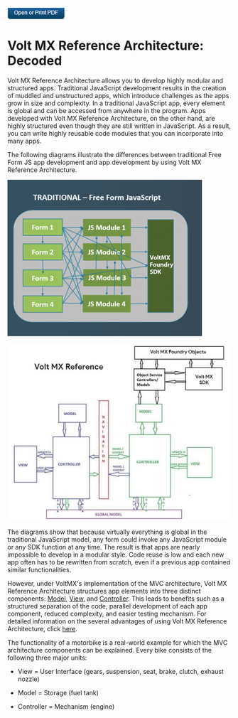                          

[![](Resources/Images/pdf.png)](http://docs.voltmx.com/9_x_PDFs/iris/voltmx_ref_arch_ap_internali.pdf)


Volt MX  Reference Architecture: Decoded
=======================================

Volt MX  Reference Architecture allows you to develop highly modular and structured apps. Traditional JavaScript development results in the creation of muddled and unstructured apps, which introduce challenges as the apps grow in size and complexity. In a traditional JavaScript app, every element is global and can be accessed from anywhere in the program. Apps developed with Volt MX Reference Architecture, on the other hand, are highly structured even though they are still written in JavaScript. As a result, you can write highly reusable code modules that you can incorporate into many apps.

The following diagrams illustrate the differences between traditional Free Form JS app development and app development by using Volt MX Reference Architecture.

![](Resources/Images/FreeForm_vs_MVC_438x352.png)

![](Resources/Images/VoltMX_Reference_Architecture_Diagram_576x455.jpg)

The diagrams show that because virtually everything is global in the traditional JavaScript model, any form could invoke any JavaScript module or any SDK function at any time. The result is that apps are nearly impossible to develop in a modular style. Code reuse is low and each new app often has to be rewritten from scratch, even if a previous app contained similar functionalities.

However, under VoltMX's implementation of the MVC architecture, Volt MX Reference Architecture structures app elements into three distinct components: [Model](A_Deeper_Look_at_VoltMX_Reference_Architecture.md#models), [View](A_Deeper_Look_at_VoltMX_Reference_Architecture.md#views), and [Controller](A_Deeper_Look_at_VoltMX_Reference_Architecture.md#controllers). This leads to benefits such as a structured separation of the code, parallel development of each app component, reduced complexity, and easier testing mechanism. For detailed information on the several advantages of using Volt MX Reference Architecture, click [here](Advantages_of_Using_VoltMX_Reference_Architecture.md).

The functionality of a motorbike is a real-world example for which the MVC architecture components can be explained. Every bike consists of the following three major units:

*   View = User Interface (gears, suspension, seat, brake, clutch, exhaust nozzle)
    
*   Model = Storage (fuel tank)
    
*   Controller = Mechanism (engine)
